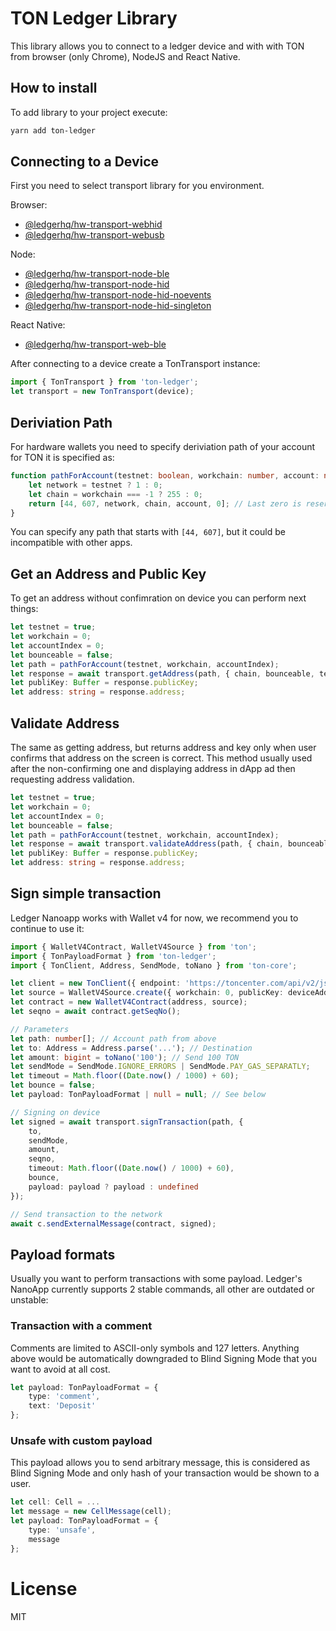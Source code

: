 # TON Ledger Library

This library allows you to connect to a ledger device and with with TON from browser (only Chrome), NodeJS and React Native.

## How to install

To add library to your project execute: 

```bash
yarn add ton-ledger
```

## Connecting to a Device

First you need to select transport library for you environment.

Browser:
* [@ledgerhq/hw-transport-webhid](https://www.npmjs.com/package/@ledgerhq/hw-transport-webhid)
* [@ledgerhq/hw-transport-webusb](https://www.npmjs.com/package/@ledgerhq/hw-transport-webusb)

Node:
* [@ledgerhq/hw-transport-node-ble](https://www.npmjs.com/package/@ledgerhq/hw-transport-node-ble)
* [@ledgerhq/hw-transport-node-hid](https://www.npmjs.com/package/@ledgerhq/hw-transport-node-hid)
* [@ledgerhq/hw-transport-node-hid-noevents](https://www.npmjs.com/package/@ledgerhq/hw-transport-node-hid-noevents)
* [@ledgerhq/hw-transport-node-hid-singleton](https://www.npmjs.com/package/@ledgerhq/hw-transport-node-hid-singleton)

React Native:
* [@ledgerhq/hw-transport-web-ble](https://www.npmjs.com/package/@ledgerhq/hw-transport-web-ble)

After connecting to a device create a TonTransport instance:
```typescript
import { TonTransport } from 'ton-ledger';
let transport = new TonTransport(device);
```

## Deriviation Path

For hardware wallets you need to specify deriviation path of your account for TON it is specified as:

```typescript
function pathForAccount(testnet: boolean, workchain: number, account: number) {
    let network = testnet ? 1 : 0;
    let chain = workchain === -1 ? 255 : 0;
    return [44, 607, network, chain, account, 0]; // Last zero is reserved for alternative wallet contracts
}
```

You can specify any path that starts with `[44, 607]`, but it could be incompatible with other apps.

## Get an Address and Public Key

To get an address without confimration on device you can perform next things:

```typescript
let testnet = true;
let workchain = 0;
let accountIndex = 0;
let bounceable = false;
let path = pathForAccount(testnet, workchain, accountIndex);
let response = await transport.getAddress(path, { chain, bounceable, testOnly: testnet });
let publiKey: Buffer = response.publicKey;
let address: string = response.address;
```

## Validate Address

The same as getting address, but returns address and key only when user confirms that address on the screen is correct. This method usually used after the non-confirming one and displaying address in dApp ad then requesting address validation.

```typescript
let testnet = true;
let workchain = 0;
let accountIndex = 0;
let bounceable = false;
let path = pathForAccount(testnet, workchain, accountIndex);
let response = await transport.validateAddress(path, { chain, bounceable, testOnly: testnet });
let publiKey: Buffer = response.publicKey;
let address: string = response.address;
```

## Sign simple transaction

Ledger Nanoapp works with Wallet v4 for now, we recommend you to continue to use it:

```typescript
import { WalletV4Contract, WalletV4Source } from 'ton';
import { TonPayloadFormat } from 'ton-ledger';
import { TonClient, Address, SendMode, toNano } from 'ton-core';

let client = new TonClient({ endpoint: 'https://toncenter.com/api/v2/jsonRPC' });
let source = WalletV4Source.create({ workchain: 0, publicKey: deviceAddress.publicKey });
let contract = new WalletV4Contract(address, source);
let seqno = await contract.getSeqNo();

// Parameters
let path: number[]; // Account path from above
let to: Address = Address.parse('...'); // Destination
let amount: bigint = toNano('100'); // Send 100 TON
let sendMode = SendMode.IGNORE_ERRORS | SendMode.PAY_GAS_SEPARATLY;
let timeout = Math.floor((Date.now() / 1000) + 60);
let bounce = false;
let payload: TonPayloadFormat | null = null; // See below

// Signing on device
let signed = await transport.signTransaction(path, {
    to,
    sendMode,
    amount,
    seqno,
    timeout: Math.floor((Date.now() / 1000) + 60),
    bounce,
    payload: payload ? payload : undefined
});

// Send transaction to the network
await c.sendExternalMessage(contract, signed);

```

## Payload formats

Usually you want to perform transactions with some payload. Ledger's NanoApp currently supports 2 stable commands, all other are outdated or unstable:

### Transaction with a comment
Comments are limited to ASCII-only symbols and 127 letters. Anything above would be automatically downgraded to Blind Signing Mode that you want to avoid at all cost.

```typescript
let payload: TonPayloadFormat = {
    type: 'comment',
    text: 'Deposit'
};
```

### Unsafe with custom payload

This payload allows you to send arbitrary message, this is considered as Blind Signing Mode and only hash of your transaction would be shown to a user.

```typescript
let cell: Cell = ...
let message = new CellMessage(cell);
let payload: TonPayloadFormat = {
    type: 'unsafe',
    message
};
```

# License

MIT
